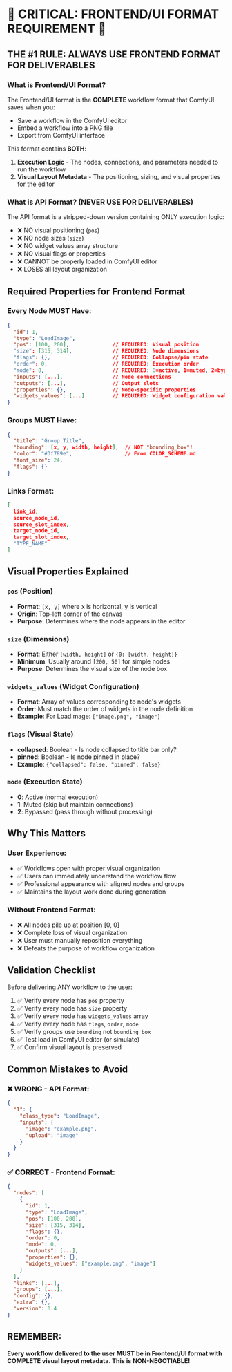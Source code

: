 # 🚨 CRITICAL: FRONTEND/UI FORMAT REQUIREMENT 🚨

## THE #1 RULE: ALWAYS USE FRONTEND FORMAT FOR DELIVERABLES

### What is Frontend/UI Format?
The Frontend/UI format is the **COMPLETE** workflow format that ComfyUI saves when you:
- Save a workflow in the ComfyUI editor
- Embed a workflow into a PNG file
- Export from ComfyUI interface

This format contains **BOTH**:
1. **Execution Logic** - The nodes, connections, and parameters needed to run the workflow
2. **Visual Layout Metadata** - The positioning, sizing, and visual properties for the editor

### What is API Format? (NEVER USE FOR DELIVERABLES)
The API format is a stripped-down version containing ONLY execution logic:
- ❌ NO visual positioning (`pos`)
- ❌ NO node sizes (`size`)
- ❌ NO widget values array structure
- ❌ NO visual flags or properties
- ❌ CANNOT be properly loaded in ComfyUI editor
- ❌ LOSES all layout organization

## Required Properties for Frontend Format

### Every Node MUST Have:
```json
{
  "id": 1,
  "type": "LoadImage",
  "pos": [100, 200],              // REQUIRED: Visual position
  "size": [315, 314],             // REQUIRED: Node dimensions
  "flags": {},                    // REQUIRED: Collapse/pin state
  "order": 0,                     // REQUIRED: Execution order
  "mode": 0,                      // REQUIRED: 0=active, 1=muted, 2=bypassed
  "inputs": [...],                // Node connections
  "outputs": [...],               // Output slots
  "properties": {},               // Node-specific properties
  "widgets_values": [...]         // REQUIRED: Widget configuration values
}
```

### Groups MUST Have:
```json
{
  "title": "Group Title",
  "bounding": [x, y, width, height],  // NOT "bounding_box"!
  "color": "#3f789e",                 // From COLOR_SCHEME.md
  "font_size": 24,
  "flags": {}
}
```

### Links Format:
```json
[
  link_id,
  source_node_id,
  source_slot_index,
  target_node_id,
  target_slot_index,
  "TYPE_NAME"
]
```

## Visual Properties Explained

### `pos` (Position)
- **Format**: `[x, y]` where x is horizontal, y is vertical
- **Origin**: Top-left corner of the canvas
- **Purpose**: Determines where the node appears in the editor

### `size` (Dimensions)
- **Format**: Either `[width, height]` or `{0: [width, height]}`
- **Minimum**: Usually around `[200, 50]` for simple nodes
- **Purpose**: Determines the visual size of the node box

### `widgets_values` (Widget Configuration)
- **Format**: Array of values corresponding to node's widgets
- **Order**: Must match the order of widgets in the node definition
- **Example**: For LoadImage: `["image.png", "image"]`

### `flags` (Visual State)
- **collapsed**: Boolean - Is node collapsed to title bar only?
- **pinned**: Boolean - Is node pinned in place?
- **Example**: `{"collapsed": false, "pinned": false}`

### `mode` (Execution State)
- **0**: Active (normal execution)
- **1**: Muted (skip but maintain connections)
- **2**: Bypassed (pass through without processing)

## Why This Matters

### User Experience:
- ✅ Workflows open with proper visual organization
- ✅ Users can immediately understand the workflow flow
- ✅ Professional appearance with aligned nodes and groups
- ✅ Maintains the layout work done during generation

### Without Frontend Format:
- ❌ All nodes pile up at position [0, 0]
- ❌ Complete loss of visual organization
- ❌ User must manually reposition everything
- ❌ Defeats the purpose of workflow organization

## Validation Checklist

Before delivering ANY workflow to the user:

1. ✅ Verify every node has `pos` property
2. ✅ Verify every node has `size` property
3. ✅ Verify every node has `widgets_values` array
4. ✅ Verify every node has `flags`, `order`, `mode`
5. ✅ Verify groups use `bounding` not `bounding_box`
6. ✅ Test load in ComfyUI editor (or simulate)
7. ✅ Confirm visual layout is preserved

## Common Mistakes to Avoid

### ❌ WRONG - API Format:
```json
{
  "1": {
    "class_type": "LoadImage",
    "inputs": {
      "image": "example.png",
      "upload": "image"
    }
  }
}
```

### ✅ CORRECT - Frontend Format:
```json
{
  "nodes": [
    {
      "id": 1,
      "type": "LoadImage",
      "pos": [100, 200],
      "size": [315, 314],
      "flags": {},
      "order": 0,
      "mode": 0,
      "outputs": [...],
      "properties": {},
      "widgets_values": ["example.png", "image"]
    }
  ],
  "links": [...],
  "groups": [...],
  "config": {},
  "extra": {},
  "version": 0.4
}
```

## REMEMBER: 
**Every workflow delivered to the user MUST be in Frontend/UI format with COMPLETE visual layout metadata. This is NON-NEGOTIABLE!**